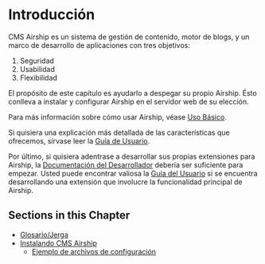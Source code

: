 # Introducción

CMS Airship es un sistema de gestión de contenido, motor de blogs, y un marco de desarrollo de aplicaciones con tres objetivos:

1. Seguridad
2. Usabilidad
3. Flexibilidad

El propósito de este capítulo es ayudarlo a despegar su propio Airship.
Ésto conlleva a instalar y configurar Airship en el servidor web de su elección.

Para más información sobre cómo usar Airship, véase [Uso Básico](../02-basic-usage).

Si quisiera una explicación más detallada de las características que ofrecemos, sírvase leer la
[Guía de Usuario](../03-end-users-guide).

Por último, si quisiera adentrase a desarrollar sus propias extensiones para Airship,
la [Documentación del Desarrollador](../04-developer-docs) debería ser suficiente para empezar. Usted
puede encontrar valiosa la [Guía del Usuario](../03-end-users-guide) si se encuentra
desarrollando una extensión que involucre la funcionalidad principal de Airship.

## Sections in this Chapter 

  * [Glosario/Jerga](1-Lingo-Jargon.md)
  * [Instalando CMS Airship](2-Installing.md)
    * [Ejemplo de archivos de configuración](example-config)

